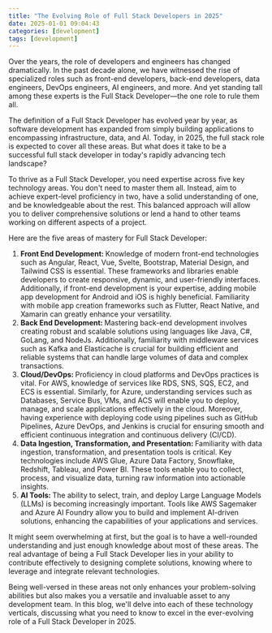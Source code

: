 ```yaml
---
title: "The Evolving Role of Full Stack Developers in 2025"
date: 2025-01-01 09:04:43
categories: [development]
tags: [development]
---
```


Over the years, the role of developers and engineers has changed dramatically. In the past decade alone, we have witnessed the rise of specialized roles such as front-end developers, back-end developers, data engineers, DevOps engineers, AI engineers, and more. And yet standing tall among these experts is the Full Stack Developer—the one role to rule them all.

The definition of a Full Stack Developer has evolved year by year, as software development has expanded from simply building applications to encompassing infrastructure, data, and AI. Today, in 2025, the full stack role is expected to cover all these areas. But what does it take to be a successful full stack developer in today's rapidly advancing tech landscape?

To thrive as a Full Stack Developer, you need expertise across five key technology areas. You don't need to master them all. Instead, aim to achieve expert-level proficiency in two, have a solid understanding of one, and be knowledgeable about the rest. This balanced approach will allow you to deliver comprehensive solutions or lend a hand to other teams working on different aspects of a project.

Here are the five areas of mastery for Full Stack Developer:

<ol>
    <li><span style="font-weight: bold;">Front End Development: </span>
    Knowledge of modern front-end technologies such as Angular, React, Vue, Svelte, Bootstrap, Material Design, and Tailwind CSS is essential. These frameworks and libraries enable developers to create responsive, dynamic, and user-friendly interfaces. Additionally, if front-end development is your expertise, adding mobile app development for Android and iOS is highly beneficial. Familiarity with mobile app creation frameworks such as Flutter, React Native, and Xamarin can greatly enhance your versatility.
    </li>
    <li><span style="font-weight: bold;">Back End Development: </span>
    Mastering back-end development involves creating robust and scalable solutions using languages like Java, C#, GoLang, and NodeJs. Additionally, familiarity with middleware services such as Kafka and Elasticache is crucial for building efficient and reliable systems that can handle large volumes of data and complex transactions.
    </li>
    <li><span style="font-weight: bold;">Cloud/DevOps: </span>
    Proficiency in cloud platforms and DevOps practices is vital. For AWS, knowledge of services like RDS, SNS, SQS, EC2, and ECS is essential. Similarly, for Azure, understanding services such as Databases, Service Bus, VMs, and ACS will enable you to deploy, manage, and scale applications effectively in the cloud. Moreover, having experience with deploying code using pipelines such as GitHub Pipelines, Azure DevOps, and Jenkins is crucial for ensuring smooth and efficient continuous integration and continuous delivery (CI/CD).
    </li>
    <li><span style="font-weight: bold;">Data Ingestion, Transformation, and Presentation: </span>
    Familiarity with data ingestion, transformation, and presentation tools is critical. Key technologies include AWS Glue, Azure Data Factory, Snowflake, Redshift, Tableau, and Power BI. These tools enable you to collect, process, and visualize data, turning raw information into actionable insights.
    </li>
    <li><span style="font-weight: bold;">AI Tools: </span>
    The ability to select, train, and deploy Large Language Models (LLMs) is becoming increasingly important. Tools like AWS Sagemaker and Azure AI Foundry allow you to build and implement AI-driven solutions, enhancing the capabilities of your applications and services.
    </li>
</ol>

It might seem overwhelming at first, but the goal is to have a well-rounded understanding and just enough knowledge about most of these areas. The real advantage of being a Full Stack Developer lies in your ability to contribute effectively to designing complete solutions, knowing where to leverage and integrate relevant technologies.

Being well-versed in these areas not only enhances your problem-solving abilities but also makes you a versatile and invaluable asset to any development team. In this blog, we'll delve into each of these technology verticals, discussing what you need to know to excel in the ever-evolving role of a Full Stack Developer in 2025.
